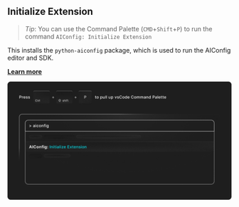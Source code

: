 ## Initialize Extension

> _Tip_: You can use the Command Palette (`CMD`+`Shift`+`P`) to run the command `AIConfig: Initialize Extension`

This installs the `python-aiconfig` package, which is used to run the AIConfig editor and SDK.

**[Learn more](https://aiconfig.lastmileai.dev/docs/getting-started)**

![alt](initializeWindows.png)
